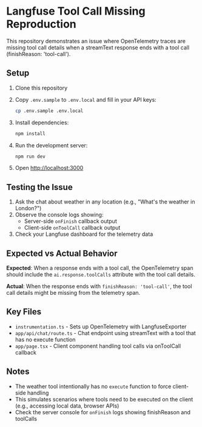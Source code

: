 # Langfuse Tool Call Missing Reproduction

This repository demonstrates an issue where OpenTelemetry traces are missing tool call details when a streamText response ends with a tool call (finishReason: 'tool-call').

## Setup

1. Clone this repository
2. Copy `.env.sample` to `.env.local` and fill in your API keys:
   ```bash
   cp .env.sample .env.local
   ```

3. Install dependencies:
   ```bash
   npm install
   ```

4. Run the development server:
   ```bash
   npm run dev
   ```

5. Open [http://localhost:3000](http://localhost:3000)

## Testing the Issue

1. Ask the chat about weather in any location (e.g., "What's the weather in London?")
2. Observe the console logs showing:
   - Server-side `onFinish` callback output
   - Client-side `onToolCall` callback output
3. Check your Langfuse dashboard for the telemetry data

## Expected vs Actual Behavior

**Expected**: When a response ends with a tool call, the OpenTelemetry span should include the `ai.response.toolCalls` attribute with the tool call details.

**Actual**: When the response ends with `finishReason: 'tool-call'`, the tool call details might be missing from the telemetry span.

## Key Files

- `instrumentation.ts` - Sets up OpenTelemetry with LangfuseExporter
- `app/api/chat/route.ts` - Chat endpoint using streamText with a tool that has no execute function
- `app/page.tsx` - Client component handling tool calls via onToolCall callback

## Notes

- The weather tool intentionally has no `execute` function to force client-side handling
- This simulates scenarios where tools need to be executed on the client (e.g., accessing local data, browser APIs)
- Check the server console for `onFinish` logs showing finishReason and toolCalls
